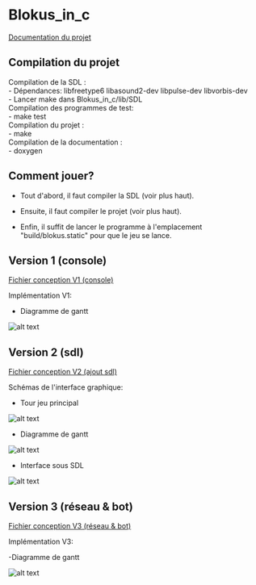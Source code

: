 # Blokus_in_c

[Documentation du projet](https://lesys.github.io/Blokus_in_c/)

## Compilation du projet

Compilation de la SDL :  
    - Dépendances: libfreetype6 libasound2-dev libpulse-dev libvorbis-dev  
    - Lancer make dans Blokus_in_c/lib/SDL  
Compilation des programmes de test:  
    - make test  
Compilation du projet :  
    - make  
Compilation de la documentation :  
    - doxygen  

## Comment jouer?

- Tout d'abord, il faut compiler la SDL (voir plus haut).

- Ensuite, il faut compiler le projet (voir plus haut).

- Enfin, il suffit de lancer le programme à l'emplacement "build/blokus.static" pour que le jeu se lance.

## Version 1 (console)

[Fichier conception V1 (console)](https://annuel.framapad.org/p/conduite-projet-l2info-zi-projet)

Implémentation V1:

- Diagramme de gantt

![alt text](docs/IMG/gantt_blokus_version_terminal.png)

## Version 2 (sdl)

[Fichier conception V2 (ajout sdl)](https://annuel.framapad.org/p/conduite-projet-l2info-zi-projet-sdl)

Schémas de l'interface graphique:

- Tour jeu principal

![alt text](docs/IMG/blokus_sdl_conception.png)

- Diagramme de gantt

![alt text](docs/IMG/gantt_blokus_version_sdl.png)

- Interface sous SDL

![alt text](docs/IMG/blokus_jeu_sdl.png)

## Version 3 (réseau & bot)

[Fichier conception V3 (réseau & bot)](https://annuel.framapad.org/p/conduite-projet-l2info-zi-projet-bot-res)

Implémentation V3:

-Diagramme de gantt

![alt text](docs/IMG/gantt_blokus_version_res_bot.png)

